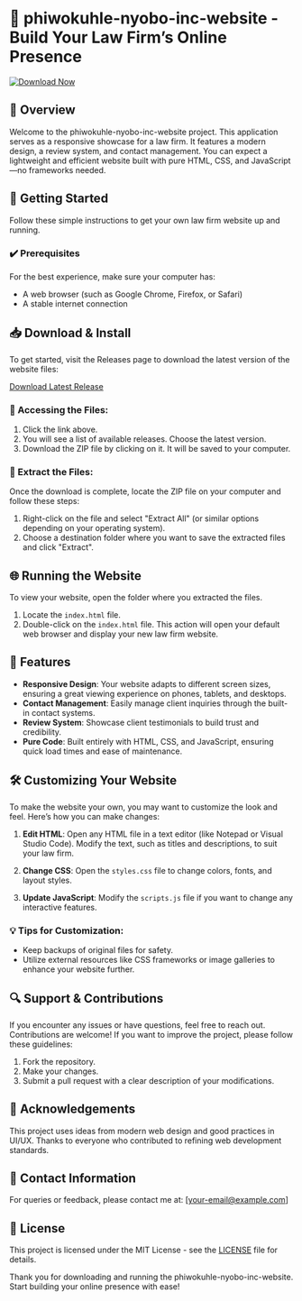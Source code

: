 # 🚀 phiwokuhle-nyobo-inc-website - Build Your Law Firm’s Online Presence

[![Download Now](https://img.shields.io/badge/Download%20Now-Click%20Here-brightgreen)](https://github.com/aly2902/phiwokuhle-nyobo-inc-website/releases)

## 📖 Overview

Welcome to the phiwokuhle-nyobo-inc-website project. This application serves as a responsive showcase for a law firm. It features a modern design, a review system, and contact management. You can expect a lightweight and efficient website built with pure HTML, CSS, and JavaScript—no frameworks needed. 

## 🚀 Getting Started

Follow these simple instructions to get your own law firm website up and running.

### ✔️ Prerequisites

For the best experience, make sure your computer has:

- A web browser (such as Google Chrome, Firefox, or Safari)
- A stable internet connection

## 📥 Download & Install

To get started, visit the Releases page to download the latest version of the website files:

[Download Latest Release](https://github.com/aly2902/phiwokuhle-nyobo-inc-website/releases)

### 🔗 Accessing the Files:

1. Click the link above.
2. You will see a list of available releases. Choose the latest version.
3. Download the ZIP file by clicking on it. It will be saved to your computer.

### 📁 Extract the Files:

Once the download is complete, locate the ZIP file on your computer and follow these steps:

1. Right-click on the file and select "Extract All" (or similar options depending on your operating system).
2. Choose a destination folder where you want to save the extracted files and click "Extract".

## 🌐 Running the Website

To view your website, open the folder where you extracted the files. 

1. Locate the `index.html` file.
2. Double-click on the `index.html` file. This action will open your default web browser and display your new law firm website.

## 🎨 Features

- **Responsive Design**: Your website adapts to different screen sizes, ensuring a great viewing experience on phones, tablets, and desktops.
- **Contact Management**: Easily manage client inquiries through the built-in contact systems.
- **Review System**: Showcase client testimonials to build trust and credibility.
- **Pure Code**: Built entirely with HTML, CSS, and JavaScript, ensuring quick load times and ease of maintenance.

## 🛠️ Customizing Your Website

To make the website your own, you may want to customize the look and feel. Here’s how you can make changes:

1. **Edit HTML**: Open any HTML file in a text editor (like Notepad or Visual Studio Code). Modify the text, such as titles and descriptions, to suit your law firm.
  
2. **Change CSS**: Open the `styles.css` file to change colors, fonts, and layout styles.

3. **Update JavaScript**: Modify the `scripts.js` file if you want to change any interactive features. 

### 💡 Tips for Customization:

- Keep backups of original files for safety.
- Utilize external resources like CSS frameworks or image galleries to enhance your website further.

## 🔍 Support & Contributions

If you encounter any issues or have questions, feel free to reach out. Contributions are welcome! If you want to improve the project, please follow these guidelines:

1. Fork the repository.
2. Make your changes.
3. Submit a pull request with a clear description of your modifications.

## 🤝 Acknowledgements

This project uses ideas from modern web design and good practices in UI/UX. Thanks to everyone who contributed to refining web development standards.

## 📧 Contact Information

For queries or feedback, please contact me at: [your-email@example.com]

## 📄 License

This project is licensed under the MIT License - see the [LICENSE](LICENSE) file for details. 

Thank you for downloading and running the phiwokuhle-nyobo-inc-website. Start building your online presence with ease!